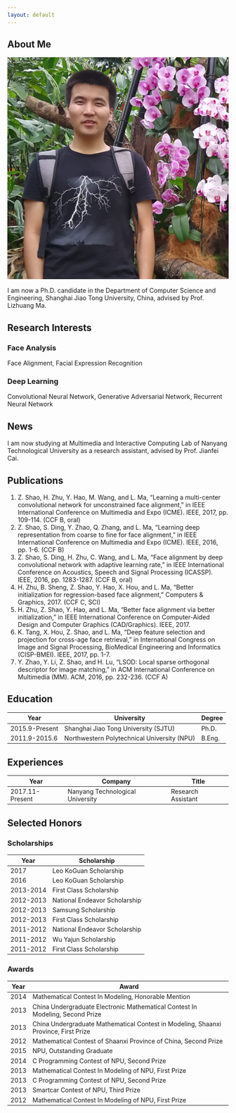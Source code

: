 ```yaml
---
layout: default
---
```


## About Me

<img class="profile-picture" src="zhiwen.png">

I am now a Ph.D. candidate in the Department of Computer Science and Engineering, Shanghai Jiao Tong University, China, advised by Prof. Lizhuang Ma. 

## Research Interests

### Face Analysis

Face Alignment, Facial Expression Recognition

### Deep Learning

Convolutional Neural Network, Generative Adversarial Network, Recurrent Neural Network

## News

I am now studying at Multimedia and Interactive Computing Lab of Nanyang Technological University as a research assistant, advised by Prof. Jianfei Cai.

## Publications

1. Z. Shao, H. Zhu, Y. Hao, M. Wang, and L. Ma, “Learning a multi-center convolutional network for unconstrained face alignment,” in IEEE International Conference on Multimedia and Expo (ICME). IEEE, 2017, pp. 109-114. (CCF B, oral)
2. Z. Shao, S. Ding, Y. Zhao, Q. Zhang, and L. Ma, “Learning deep representation from coarse to fine for face alignment,” in IEEE International Conference on Multimedia and Expo (ICME). IEEE, 2016, pp. 1-6. (CCF B)
3. Z. Shao, S. Ding, H. Zhu, C. Wang, and L. Ma, “Face alignment by deep convolutional network with adaptive learning rate,” in IEEE International Conference on Acoustics, Speech and Signal Processing (ICASSP). IEEE, 2016, pp. 1283-1287. (CCF B, oral)
4. H. Zhu, B. Sheng, Z. Shao, Y. Hao, X. Hou, and L. Ma, “Better initialization for regression-based face alignment,” Computers & Graphics, 2017. (CCF C, SCI)
5. H. Zhu, Z. Shao, Y. Hao, and L. Ma, “Better face alignment via better initialization,” in IEEE International Conference on Computer-Aided Design and Computer Graphics (CAD/Graphics). IEEE, 2017.
6. K. Tang, X. Hou, Z. Shao, and L. Ma, “Deep feature selection and projection for cross-age face retrieval,” in International Congress on Image and Signal Processing, BioMedical Engineering and Informatics (CISP-BMEI). IEEE, 2017, pp. 1-7.
7. Y. Zhao, Y. Li, Z. Shao, and H. Lu, “LSOD: Local sparse orthogonal descriptor for image matching,” in ACM International Conference on Multimedia (MM). ACM, 2016, pp. 232-236. (CCF A)

## Education

Year | University | Degree
-----|-------|------
2015.9-Present | Shanghai Jiao Tong University (SJTU) | Ph.D.
2011.9-2015.6 | Northwestern Polytechnical University (NPU) | B.Eng.

## Experiences

Year | Company | Title
-----|-------|------
2017.11-Present | Nanyang Technological University | Research Assistant

## Selected Honors

### Scholarships

Year | Scholarship
-----|-------
2017 | Leo KoGuan Scholarship
2016 | Leo KoGuan Scholarship
2013-2014 | First Class Scholarship
2012-2013 | National Endeavor Scholarship
2012-2013 | Samsung Scholarship
2012-2013 | First Class Scholarship
2011-2012 | National Endeavor Scholarship
2011-2012 | Wu Yajun Scholarship
2011-2012 | First Class Scholarship


### Awards

Year | Award 
-----|-------
2014 | Mathematical Contest In Modeling, Honorable Mention
2013 | China Undergraduate Electronic Mathematical Contest In Modeling, Second Prize
2013 | China Undergraduate Mathematical Contest in Modeling, Shaanxi Province, First Prize
2012 | Mathematical Contest of Shaanxi Province of China, Second Prize
2015 | NPU, Outstanding Graduate
2014 | C Programming Contest of NPU, Second Prize
2013 | Mathematical Contest In Modeling of NPU, First Prize
2013 | C Programming Contest of NPU, Second Prize
2013 | Smartcar Contest of NPU, Third Prize
2012 | Mathematical Contest In Modeling of NPU, First Prize

